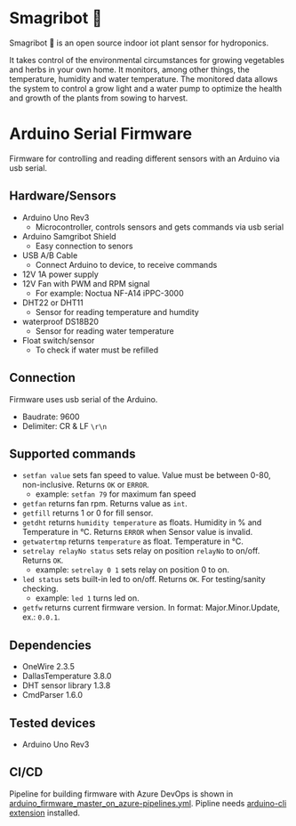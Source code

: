# Smagribot 🌱

Smagribot 🌱 is an open source indoor iot plant sensor for hydroponics.

It takes control of the environmental circumstances for growing vegetables and herbs in your own home. It monitors, among other things, the temperature, humidity and water temperature. The monitored data allows the system to control a grow light and a water pump to optimize the health and growth of the plants from sowing to harvest.

# Arduino Serial Firmware
Firmware for controlling and reading different sensors with an Arduino via usb serial.

## Hardware/Sensors
- Arduino Uno Rev3 
    - Microcontroller, controls sensors and gets commands via usb serial
- Arduino Samgribot Shield 
    - Easy connection to senors
- USB A/B Cable 
    - Connect Arduino to device, to receive commands
- 12V 1A power supply
- 12V Fan with PWM and RPM signal 
    - For example: Noctua NF-A14 iPPC-3000
- DHT22 or DHT11 
    - Sensor for reading temperature and humdity
- waterproof DS18B20 
    - Sensor for reading water temperature
- Float switch/sensor
    - To check if water must be refilled

## Connection
Firmware uses usb serial of the Arduino.
- Baudrate: 9600
- Delimiter: CR & LF `\r\n` 

## Supported commands
- `setfan value` sets fan speed to value. Value must be between 0-80, non-inclusive. Returns `OK` or `ERROR`.
    - example: `setfan 79` for maximum fan speed
- `getfan` returns fan rpm. Returns value as `int`.
- `getfill` returns 1 or 0 for fill sensor.
- `getdht` returns `humidity temperature` as floats. Humidity in % and Temperature in °C. Returns `ERROR` when Sensor value is invalid.
- `getwatertmp` returns `temperature` as float. Temperature in °C.
- `setrelay relayNo status` sets relay on position `relayNo` to on/off. Returns `OK`.
    - example: `setrelay 0 1` sets relay on position 0 to on.
- `led status` sets built-in led to on/off. Returns `OK`. For testing/sanity checking.
    - example: `led 1` turns led on.
- `getfw` returns current firmware version. In format: Major.Minor.Update, ex.: `0.0.1`.

## Dependencies
- OneWire 2.3.5
- DallasTemperature 3.8.0
- DHT sensor library 1.3.8
- CmdParser 1.6.0

## Tested devices
- Arduino Uno Rev3

## CI/CD
Pipeline for building firmware with Azure DevOps is shown in [arduino_firmware_master_on_azure-pipelines.yml](arduino_firmware_master_on_azure-pipelines.yml).
Pipline needs [arduino-cli extension](https://marketplace.visualstudio.com/items?itemName=PhilippManstein.arduino-cli) installed.